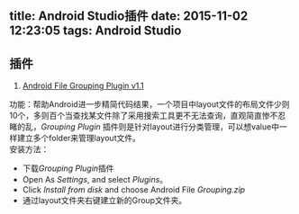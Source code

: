 title: Android Studio插件
date: 2015-11-02 12:23:05
tags: Android Studio
---
## 插件
1. [Android File Grouping Plugin v1.1](https://github.com/dmytrodanylyk/folding-plugin)

功能：帮助Android进一步精简代码结果，一个项目中layout文件的布局文件少则10个，多则百个当查找某文件除了采用搜索工具更不无法查询，直观简直惨不忍睹的乱，*Grouping Plugin* 插件则是针对layout进行分类管理，可以想value中一样建立多个folder来管理layout文件。<br>
安装方法：
  * 下载*Grouping Plugin*插件
  * Open As *Settings*, and select *Plugins*。
  * Click *Install from disk* and choose Android File *Grouping.zip*
  * 通过layout文件夹右键建立新的Group文件夹。
